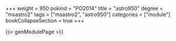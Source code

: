 +++
weight = 950
pokind = "PO2014"
title = "astro950"
degree = "msastro2"
tags = ["msastro2", "astro950"]
categories = ["module"]
bookCollapseSection = true
+++

{{< genModulePage >}}
